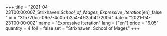 +++
title = "2021-04-23T00:00:00Z_Strixhaven:_School_of_Mages_Expressive_Iteration_[en]_false"
id = "31b770cc-09e7-4c0b-b2a4-462ab4f7200d"
date = "2021-04-23T00:00:00Z"
name = "Expressive Iteration"
lang = ["en"]
price = "6.05"
quantity = 4
foil = false
set = "Strixhaven: School of Mages"
+++
